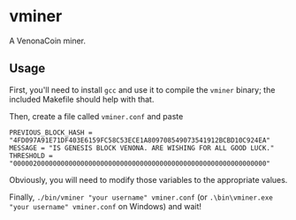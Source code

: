 # vminer

A VenonaCoin miner.

## Usage

First, you'll need to install `gcc` and use it to compile the `vminer` binary;
the included Makefile should help with that.

Then, create a file called `vminer.conf` and paste 

```
PREVIOUS_BLOCK_HASH = "4FD097A91E71DF403E6159FC58C53ECE1A809708549073541912BCBD10C924EA"
MESSAGE = "IS GENESIS BLOCK VENONA. ARE WISHING FOR ALL GOOD LUCK."
THRESHOLD = "0000020000000000000000000000000000000000000000000000000000000000"
```

Obviously, you will need to modify those variables to the appropriate values.

Finally, `./bin/vminer "your username" vminer.conf` (or
`.\bin\vminer.exe "your username" vminer.conf` on Windows) and wait!
